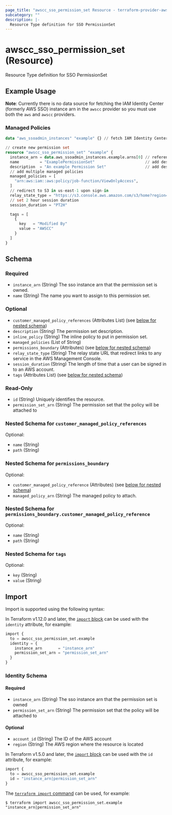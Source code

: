 ```yaml
---
page_title: "awscc_sso_permission_set Resource - terraform-provider-awscc"
subcategory: ""
description: |-
  Resource Type definition for SSO PermissionSet
---
```


# awscc_sso_permission_set (Resource)

Resource Type definition for SSO PermissionSet

## Example Usage

**Note**: Currently there is no data source for fetching the IAM Identity Center (formerly AWS SSO)
instance arn in the `awscc` provider so you must use both the `aws` and `awscc` providers.

### Managed Policies
```terraform
data "aws_ssoadmin_instances" "example" {} // fetch IAM Identity Center instance arn

// create new permission set
resource "awscc_sso_permission_set" "example" {
  instance_arn = data.aws_ssoadmin_instances.example.arns[0] // reference existing IAM IDC instance by arn
  name         = "ExamplePermissionSet"                      // add desired name for permission set
  description  = "An example Permission Set"                 // add desired description for permission set
  // add multiple managed policies
  managed_policies = [
    "arn:aws:iam::aws:policy/job-function/ViewOnlyAccess",
  ]
  // redirect to S3 in us-east-1 upon sign-in
  relay_state_type = "https://s3.console.aws.amazon.com/s3/home?region=us-east-1#"
  // set 2 hour session duration
  session_duration = "PT2H"

  tags = [
    {
      key   = "Modified By"
      value = "AWSCC"
    }
  ]
}
```

<!-- schema generated by tfplugindocs -->
## Schema

### Required

- `instance_arn` (String) The sso instance arn that the permission set is owned.
- `name` (String) The name you want to assign to this permission set.

### Optional

- `customer_managed_policy_references` (Attributes List) (see [below for nested schema](#nestedatt--customer_managed_policy_references))
- `description` (String) The permission set description.
- `inline_policy` (String) The inline policy to put in permission set.
- `managed_policies` (List of String)
- `permissions_boundary` (Attributes) (see [below for nested schema](#nestedatt--permissions_boundary))
- `relay_state_type` (String) The relay state URL that redirect links to any service in the AWS Management Console.
- `session_duration` (String) The length of time that a user can be signed in to an AWS account.
- `tags` (Attributes List) (see [below for nested schema](#nestedatt--tags))

### Read-Only

- `id` (String) Uniquely identifies the resource.
- `permission_set_arn` (String) The permission set that the policy will be attached to

<a id="nestedatt--customer_managed_policy_references"></a>
### Nested Schema for `customer_managed_policy_references`

Optional:

- `name` (String)
- `path` (String)


<a id="nestedatt--permissions_boundary"></a>
### Nested Schema for `permissions_boundary`

Optional:

- `customer_managed_policy_reference` (Attributes) (see [below for nested schema](#nestedatt--permissions_boundary--customer_managed_policy_reference))
- `managed_policy_arn` (String) The managed policy to attach.

<a id="nestedatt--permissions_boundary--customer_managed_policy_reference"></a>
### Nested Schema for `permissions_boundary.customer_managed_policy_reference`

Optional:

- `name` (String)
- `path` (String)



<a id="nestedatt--tags"></a>
### Nested Schema for `tags`

Optional:

- `key` (String)
- `value` (String)

## Import

Import is supported using the following syntax:

In Terraform v1.12.0 and later, the [`import` block](https://developer.hashicorp.com/terraform/language/import) can be used with the `identity` attribute, for example:

```terraform
import {
  to = awscc_sso_permission_set.example
  identity = {
    instance_arn       = "instance_arn"
    permission_set_arn = "permission_set_arn"
  }
}
```

<!-- schema generated by tfplugindocs -->
### Identity Schema

#### Required

- `instance_arn` (String) The sso instance arn that the permission set is owned
- `permission_set_arn` (String) The permission set that the policy will be attached to

#### Optional

- `account_id` (String) The ID of the AWS account
- `region` (String) The AWS region where the resource is located

In Terraform v1.5.0 and later, the [`import` block](https://developer.hashicorp.com/terraform/language/import) can be used with the `id` attribute, for example:

```terraform
import {
  to = awscc_sso_permission_set.example
  id = "instance_arn|permission_set_arn"
}
```

The [`terraform import` command](https://developer.hashicorp.com/terraform/cli/commands/import) can be used, for example:

```shell
$ terraform import awscc_sso_permission_set.example "instance_arn|permission_set_arn"
```
